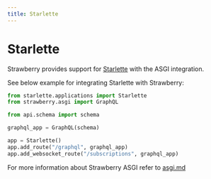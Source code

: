 ```yaml
---
title: Starlette
---
```


# Starlette

Strawberry provides support for [Starlette](https://www.starlette.io/) with the ASGI integration.

See below example for integrating Starlette with Strawberry:

```python
from starlette.applications import Starlette
from strawberry.asgi import GraphQL

from api.schema import schema

graphql_app = GraphQL(schema)

app = Starlette()
app.add_route("/graphql", graphql_app)
app.add_websocket_route("/subscriptions", graphql_app)
```

For more information about Strawberry ASGI refer to [asgi.md](./asgi.md)
